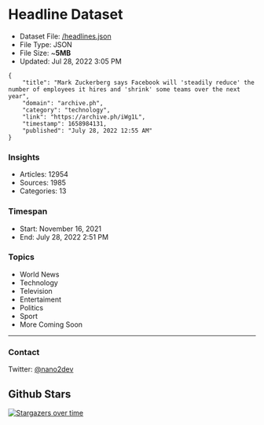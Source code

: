 # Headline Dataset

- Dataset File: [/headlines.json](https://raw.githubusercontent.com/fwd/news/master/headlines.json) 
- File Type: JSON
- File Size: ~**5MB**
- Updated: Jul 28, 2022 3:05 PM

```
{
    "title": "Mark Zuckerberg says Facebook will 'steadily reduce' the number of employees it hires and 'shrink' some teams over the next year",
    "domain": "archive.ph",
    "category": "technology",
    "link": "https://archive.ph/iWg1L",
    "timestamp": 1658984131,
    "published": "July 28, 2022 12:55 AM"
}
```

### Insights

- Articles: 12954
- Sources: 1985
- Categories: 13

### Timespan

- Start: November 16, 2021
- End: July 28, 2022 2:51 PM

### Topics

- World News
- Technology
- Television
- Entertaiment
- Politics
- Sport
- More Coming Soon

---

### Contact 

Twitter: [@nano2dev](https://twitter.com/nano2dev)

## Github Stars

[![Stargazers over time](https://starchart.cc/fwd/news.svg)](https://starchart.cc/fwd/news)
	